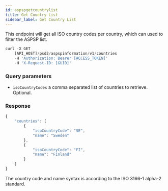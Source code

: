 ```yaml
---
id: aspspgetcountrylist
title: Get Country List
sidebar_label: Get Country List
---
```

This endpoint will get all ISO country codes per country, which can used to filter the ASPSP list.

```javascript
curl -X GET
    [API_HOST]/psd2/aspspinformation/v1/countries
    -H 'Authorization: Bearer [ACCESS_TOKEN]'
    -H 'X-Request-ID: [GUID]'
```

### Query parameters

- `isoCountryCodes` a comma separated list of countries to retrieve. Optional.

### Response
```javascript
{
    "countries": [
        {
            "isoCountryCode": "SE",
            "name": "Sweden"
        },
        {
            "isoCountryCode": "FI",
            "name": "Finland"
        }
    ]
}
```

The country code and name syntax is according to the ISO 3166-1 alpha-2 standard.